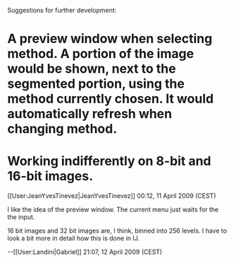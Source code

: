 Suggestions for further development:

# A preview window when selecting method. A portion of the image would be shown, next to the segmented portion, using the method currently chosen. It would automatically refresh when changing method.
# Working indifferently on 8-bit and 16-bit images.

[[User:JeanYvesTinevez|JeanYvesTinevez]] 00:12, 11 April 2009 (CEST)

I like the idea of the preview window. The current menu just waits for the the input.

16 bit images and 32 bit images are, I think, binned into 256 levels. I have to look a bit more in detail how this is done in IJ.

--[[User:Landini|Gabriel]] 21:07, 12 April 2009 (CEST)
